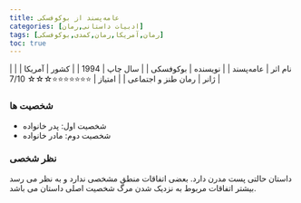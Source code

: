 ```yaml
---
title: عامه‌پسند از بوکوفسکی
categories: [ادبیات داستانی,رمان]
tags: [رمان,آمریکا,رمان,کمدی,بوکوفسکی]
toc: true
---
```


| نام اثر | عامه‌پسند |
| نویسنده | بوکوفسکی |
| سال چاپ | 1994 |
| کشور | آمریکا |
| ژانر | رمان طنز و اجتماعی |
| امتیاز | ⭐⭐⭐⭐⭐⭐⭐☆☆☆ 7/10 |

### شخصیت ها
- شخصیت اول: پدر خانواده
- شخصیت دوم: مادر خانواده

### نظر شخصی
داستان حالتی پست مدرن دارد. بعضی اتفاقات منطق مشخصی ندارد و به نظر می رسد بیشتر اتفاقات مربوط به نزدیک شدن مرگ شخصیت اصلی داستان می باشد.



